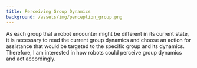 ```yaml
---
title: Perceiving Group Dynamics
background: /assets/img/perception_group.png
---
```


As each group that a robot encounter might be different in its current state, it is necessary to read the current group dynamics and 
choose an action for assistance that would be targeted to the specific group and its dynamics. 
Therefore, I am interested in how robots could perceive group dynamics and act accordingly. 



